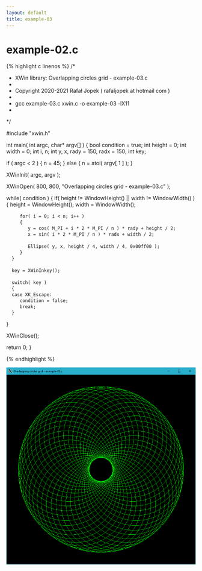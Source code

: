 ```yaml
---
layout: default
title: example-03
---
```


# example-02.c

{% highlight c linenos %}
/*
 * XWin library: Overlapping circles grid - example-03.c
 *
 * Copyright 2020-2021 Rafał Jopek ( rafaljopek at hotmail com )
 *
 * gcc example-03.c xwin.c -o example-03 -lX11
 *
 */

#include "xwin.h"

int main( int argc, char* argv[] )
{
   bool condition = true;
   int height = 0;
   int width = 0;
   int i, n;
   int y, x, rady = 150, radx = 150;
   int key;

   if ( argc < 2 )
   {
      n = 45;
   }
   else
   {
      n = atoi( argv[ 1 ] );
   }

   XWinInit( argc, argv );

   XWinOpen( 800, 800, "Overlapping circles grid - example-03.c" );

   while( condition )
   {
      if( height != WindowHeight() || width != WindowWidth() )
      {
         height = WindowHeight();
         width = WindowWidth();

         for( i = 0; i < n; i++ )
         {
            y = cos( M_PI + i * 2 * M_PI / n ) * rady + height / 2;
            x = sin( i * 2 * M_PI / n ) * radx + width / 2;

            Ellipse( y, x, height / 4, width / 4, 0x00ff00 );
         }
      }

      key = XWinInkey();

      switch( key )
      {
      case XK_Escape:
         condition = false;
         break;
      }
   }

   XWinClose();

   return 0;
}

{% endhighlight %}

![XWin](../../assets/img/overlapping_circles_grid/example-03.png)